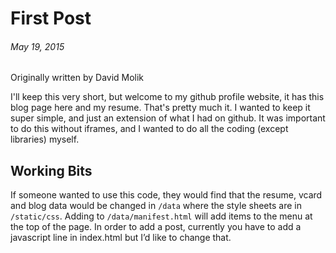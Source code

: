 # First Post

###### May 19, 2015
Originally written by David Molik

I'll keep this very short, but welcome to my github profile website, it has this blog page here and my resume. That's pretty much it. I wanted to keep it super simple, and just an extension of what I had on github. It was important to do this without iframes, and I wanted to do all the coding (except libraries) myself. 

## Working Bits

If someone wanted to use this code, they would find that the resume, vcard and blog data would be changed in `/data` where the style sheets are in `/static/css`. Adding to `/data/manifest.html` will add items to the menu at the top of the page. In order to add a post, currently you have to add a javascript line in index.html but I’d like to change that. 
